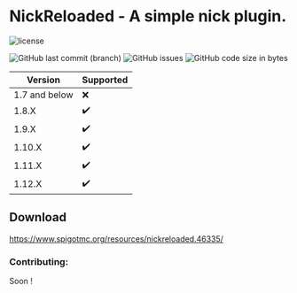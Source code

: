 # NickReloaded - A simple nick plugin. 
![license](https://img.shields.io/github/license/Iddenn/NickReloaded.svg?style=flat-square)

![GitHub last commit (branch)](https://img.shields.io/github/last-commit/Iddenn/NickReloaded/2.0-rc1.svg?style=flat-square) 
![GitHub issues](https://img.shields.io/github/issues/Iddenn/NickReloaded.svg?style=flat-square)
![GitHub code size in bytes](https://img.shields.io/github/languages/code-size/Iddenn/NickReloaded.svg?style=flat-square)



Version | Supported
------------ | -------------
1.7 and below | ❌
1.8.X | ✔️
1.9.X | ✔️
1.10.X | ✔️
1.11.X | ✔️
1.12.X | ✔️

## Download
https://www.spigotmc.org/resources/nickreloaded.46335/

### Contributing:
Soon !
